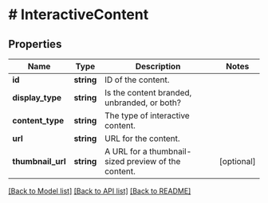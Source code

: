 # # InteractiveContent

## Properties

Name | Type | Description | Notes
------------ | ------------- | ------------- | -------------
**id** | **string** | ID of the content. |
**display_type** | **string** | Is the content branded, unbranded, or both? |
**content_type** | **string** | The type of interactive content. |
**url** | **string** | URL for the content. |
**thumbnail_url** | **string** | A URL for a thumbnail-sized preview of the content. | [optional]

[[Back to Model list]](../../README.md#models) [[Back to API list]](../../README.md#endpoints) [[Back to README]](../../README.md)
